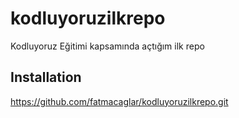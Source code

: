 # kodluyoruzilkrepo
Kodluyoruz Eğitimi kapsamında açtığım ilk repo

## Installation
https://github.com/fatmacaglar/kodluyoruzilkrepo.git
